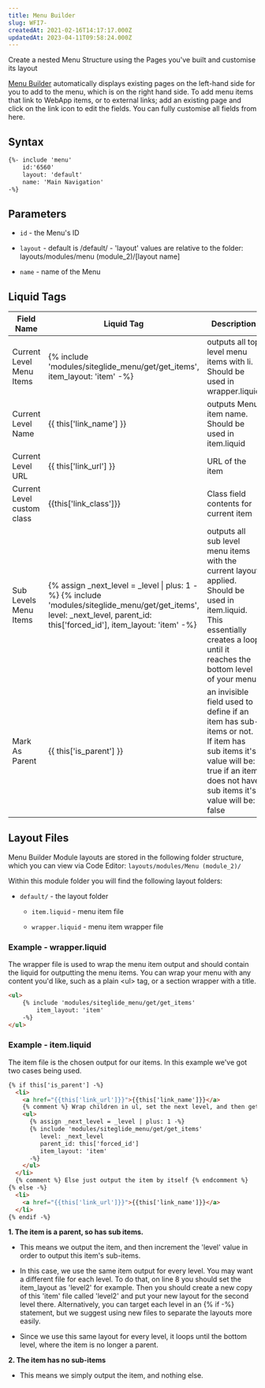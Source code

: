 ```yaml
---
title: Menu Builder
slug: WFI7-
createdAt: 2021-02-16T14:17:17.000Z
updatedAt: 2023-04-11T09:58:24.000Z
---
```


Create a nested Menu Structure using the Pages you've built and customise its layout

[Menu Builder](https://help.siteglide.com/article/156-menus-getting-started) automatically displays existing pages on the left-hand side for you to add to the menu, which is on the right hand side. To add menu items that link to WebApp items, or to external links; add an existing page and click on the link icon to edit the fields. You can fully customise all fields from here.

## Syntax

```html
{%- include 'menu'
    id:'6560'
    layout: 'default'
    name: 'Main Navigation' 
-%}
```

## Parameters

*   `id` - the Menu's ID

*   `layout` - default is /default/ - 'layout' values are relative to the folder: layouts/modules/menu (module\_2)/\[layout name]

*   `name` - name of the Menu

## Liquid Tags

| **Field Name**             | **Liquid Tag**                                                                                                                                                                         | **Description**                                                                                                                                                                 |
| -------------------------- | -------------------------------------------------------------------------------------------------------------------------------------------------------------------------------------- | ------------------------------------------------------------------------------------------------------------------------------------------------------------------------------- |
| Current Level Menu Items   | {% include 'modules/siteglide\_menu/get/get\_items', item\_layout: 'item' -%}                                                                                                          | outputs all top level menu items with li. Should be used in wrapper.liquid                                                                                                      |
| Current Level Name         | {{ this\['link\_name'] }}                                                                                                                                                              | outputs Menu item name. Should be used in item.liquid                                                                                                                           |
| Current Level URL          | {{ this\['link\_url'] }}                                                                                                                                                               | URL of the item                                                                                                                                                                 |
| Current Level custom class | {{this\['link\_class']}}                                                                                                                                                               | Class field contents for current item                                                                                                                                           |
| Sub Levels Menu Items      |  {% assign \_next\_level = \_level \| plus: 1 -%} {% include 'modules/siteglide\_menu/get/get\_items', level: \_next\_level, parent\_id: this\['forced\_id'], item\_layout: 'item' -%} | outputs all sub level menu items with the current layout applied. Should be used in item.liquid. This essentially creates a loop until it reaches the bottom level of your menu |
| Mark As Parent             | {{ this\['is\_parent'] }}                                                                                                                                                              | an invisible field used to define if an item has sub-items or not. If item has sub items it's value will be: true if an item does not have sub items it's value will be: false  |

## Layout Files

Menu Builder Module layouts are stored in the following folder structure, which you can view via Code Editor: `layouts/modules/Menu (module_2)/`

Within this module folder you will find the following layout folders:

*   `default/` - the layout folder
    *   `item.liquid` - menu item file

    *   `wrapper.liquid` - menu item wrapper file

### Example - wrapper.liquid

The wrapper file is used to wrap the menu item output and should contain the liquid for outputting the menu items. You can wrap your menu with any content you'd like, such as a plain \<ul> tag, or a section wrapper with a title.

```html
<ul>
	{% include 'modules/siteglide_menu/get/get_items'
		item_layout: 'item' 
	-%}
</ul>
```

### Example - item.liquid

The item file is the chosen output for our items. In this example we've got two cases being used.

```html
{% if this['is_parent'] -%}
  <li>
    <a href="{{this['link_url']}}">{{this['link_name']}}</a>
    {% comment %} Wrap children in ul, set the next level, and then get the children {% endcomment %}
    <ul>
      {% assign _next_level = _level | plus: 1 -%}
      {% include 'modules/siteglide_menu/get/get_items'
         level: _next_level
         parent_id: this['forced_id']
         item_layout: 'item' 
      -%}
    </ul>
  </li>
  {% comment %} Else just output the item by itself {% endcomment %}
{% else -%}	
  <li>
    <a href="{{this['link_url']}}">{{this['link_name']}}</a>
  </li>
{% endif -%}
```

**1. The item is a parent, so has sub items.**

*   This means we output the item, and then increment the 'level' value in order to output this item's sub-items.

*   In this case, we use the same item output for every level. You may want a different file for each level. To do that, on line 8 you should set the item\_layout as 'level2' for example. Then you should create a new copy of this 'item' file called 'level2' and put your new layout for the second level there. Alternatively, you can target each level in an {% if -%} statement, but we suggest using new files to separate the layouts more easily.

*   Since we use this same layout for every level, it loops until the bottom level, where the item is no longer a parent.

**2. The item has no sub-items**

*   This means we simply output the item, and nothing else.
